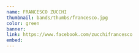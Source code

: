 ```yaml
---
name: FRANCESCO ZUCCHI
thumbnail: bands/thumbs/francesco.jpg
color: green
banner:
link: https://www.facebook.com/zucchifrancesco
embed:
---
```

